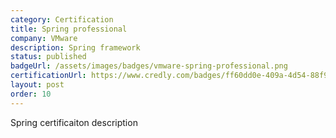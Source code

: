 ```yaml
---
category: Certification
title: Spring professional
company: VMware
description: Spring framework
status: published
badgeUrl: /assets/images/badges/vmware-spring-professional.png
certificationUrl: https://www.credly.com/badges/ff60dd0e-409a-4d54-88f9-cc284a59b9bb/public_url
layout: post
order: 10
---
```


Spring certificaiton description